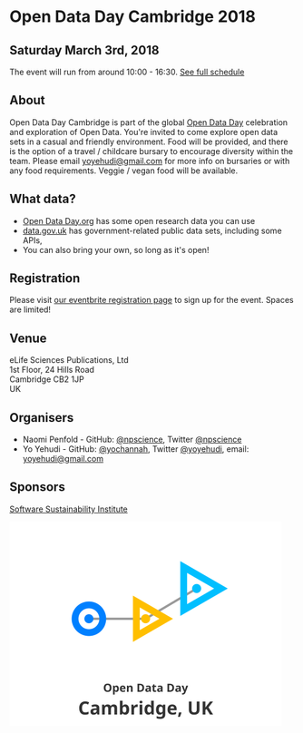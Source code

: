 # Open Data Day Cambridge 2018 

## Saturday March 3rd, 2018
The event will run from around 10:00 - 16:30. [See full schedule](schedule.md)

## About
Open Data Day Cambridge is part of the global [Open Data Day](http://opendataday.org/) celebration and exploration of Open Data. 
You're invited to come explore open data sets in a casual and friendly environment. Food will be provided, and there is the option of a travel / childcare bursary to encourage diversity within the team. Please email yoyehudi@gmail.com for more info on bursaries or with any food requirements. Veggie / vegan food will be available. 

## What data?
- [Open Data Day.org](http://opendataday.org/#resources) has some open research data you can use
- [data.gov.uk](https://data.gov.uk/) has government-related public data sets, including some APIs,
- You can also bring your own, so long as it's open! 

## Registration

Please visit [our eventbrite registration page](https://www.eventbrite.co.uk/e/open-data-day-cambridge-2018-tickets-43277756936) to sign up for the event. Spaces are limited! 

## Venue

eLife Sciences Publications, Ltd  
1st Floor, 24 Hills Road  
Cambridge CB2 1JP  
UK  

## Organisers

- Naomi Penfold - GitHub: [@npscience](https://github.com/npscience/), Twitter [@npscience](https://twitter.com/npscience)
- Yo Yehudi - GitHub: [@yochannah](https://github.com/yochannah/), Twitter [@yoyehudi](https://twitter.com/yoyehudi), email: yoyehudi@gmail.com


## Sponsors

[Software Sustainability Institute](https://www.software.ac.uk/)


<link href="https://fonts.googleapis.com/css?family=Noto+Sans" rel="stylesheet">

![Open Data Day Cambridge Logo](ODDlogo.svg)
